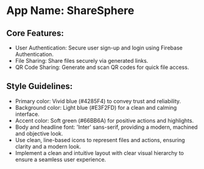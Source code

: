 # **App Name**: ShareSphere

## Core Features:

- User Authentication: Secure user sign-up and login using Firebase Authentication.
- File Sharing: Share files securely via generated links.
- QR Code Sharing: Generate and scan QR codes for quick file access.

## Style Guidelines:

- Primary color: Vivid blue (#4285F4) to convey trust and reliability.
- Background color: Light blue (#E3F2FD) for a clean and calming interface.
- Accent color: Soft green (#66BB6A) for positive actions and highlights.
- Body and headline font: 'Inter' sans-serif, providing a modern, machined and objective look.
- Use clean, line-based icons to represent files and actions, ensuring clarity and a modern look.
- Implement a clean and intuitive layout with clear visual hierarchy to ensure a seamless user experience.